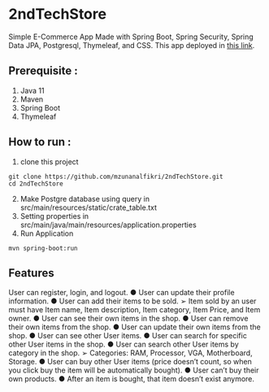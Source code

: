 # 2ndTechStore
Simple E-Commerce App Made with Spring Boot, Spring Security, Spring Data JPA, Postgresql, Thymeleaf, and CSS.
This app deployed in [this link](https://ndtechstore.herokuapp.com).

## Prerequisite :
1. Java 11
2. Maven
3. Spring Boot
4. Thymeleaf

## How to run :
1. clone this project
```
git clone https://github.com/mzunanalfikri/2ndTechStore.git
cd 2ndTechStore
```
2. Make Postgre database using query in src/main/resources/static/crate_table.txt
3. Setting properties in src/main/java/main/resources/application.properties
4. Run Application
```
mvn spring-boot:run
```
## Features
User can register, login, and logout.
● User can update their profile information.
● User can add their items to be sold.
➢ Item sold by an user must have Item name, Item description, Item
category, Item Price, and Item owner.
● User can see their own items in the shop.
● User can remove their own items from the shop.
● User can update their own items from the shop.
● User can see other User items.
● User can search for specific other User items in the shop.
● User can search other User items by category in the shop.
➢ Categories: RAM, Processor, VGA, Motherboard, Storage.
● User can buy other User items (price doesn’t count, so when you click buy
the item will be automatically bought).
● User can’t buy their own products.
● After an item is bought, that item doesn’t exist anymore.
